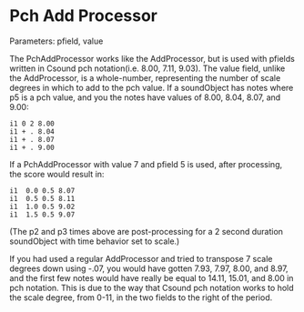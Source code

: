 # Pch Add Processor

Parameters: pfield, value

The PchAddProcessor works like the AddProcessor, but is used with
pfields written in Csound pch notation(i.e. 8.00, 7.11, 9.03). The value
field, unlike the AddProcessor, is a whole-number, representing the
number of scale degrees in which to add to the pch value. If a
soundObject has notes where p5 is a pch value, and you the notes have
values of 8.00, 8.04, 8.07, and 9.00:

```csound-sco
i1 0 2 8.00
i1 + . 8.04
i1 + . 8.07
i1 + . 9.00
```

If a PchAddProcessor with value 7 and pfield 5 is used, after
processing, the score would result in:

```csound-sco
i1  0.0 0.5 8.07
i1  0.5 0.5 8.11
i1  1.0 0.5 9.02
i1  1.5 0.5 9.07
```

(The p2 and p3 times above are post-processing for a 2 second duration
soundObject with time behavior set to scale.)

If you had used a regular AddProcessor and tried to transpose 7 scale
degrees down using -.07, you would have gotten 7.93, 7.97, 8.00, and
8.97, and the first few notes would have really be equal to 14.11,
15.01, and 8.00 in pch notation. This is due to the way that Csound pch
notation works to hold the scale degree, from 0-11, in the two fields to
the right of the period.
